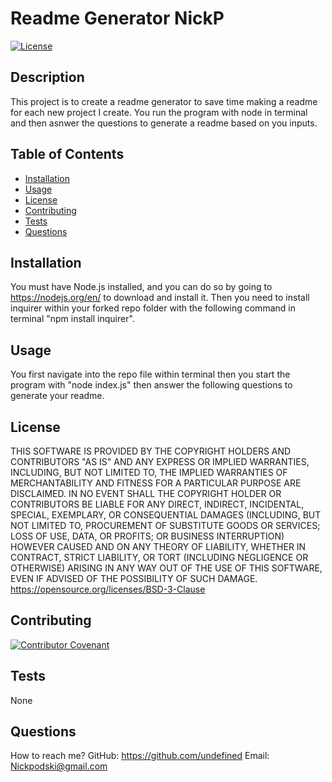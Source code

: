 
# Readme Generator NickP

[![License](https://img.shields.io/badge/License-BSD%203--Clause-blue.svg)](https://opensource.org/licenses/BSD-3-Clause)

## Description 

This project is to create a readme generator to save time making a readme for each new project I create. You run the program with node in terminal and then asnwer the questions to generate a readme based on you inputs.

## Table of Contents

  * [Installation](#installation)
  * [Usage](#usage)
  * [License](#license)
  * [Contributing](#contributing)
  * [Tests](#tests)
  * [Questions](#questions)

## Installation

  You must have Node.js installed, and you can do so by going to https://nodejs.org/en/ to download and install it. Then you need to install inquirer within your forked repo folder with the following command in terminal "npm install inquirer".

## Usage

  You first navigate into the repo file within terminal then you start the program with "node index.js" then answer the following questions to generate your readme.

## License

  THIS SOFTWARE IS PROVIDED BY THE COPYRIGHT HOLDERS AND CONTRIBUTORS "AS IS" AND ANY EXPRESS OR IMPLIED WARRANTIES, INCLUDING, BUT NOT LIMITED TO, THE IMPLIED WARRANTIES OF MERCHANTABILITY AND FITNESS FOR A PARTICULAR PURPOSE ARE DISCLAIMED. IN NO EVENT SHALL THE COPYRIGHT HOLDER OR CONTRIBUTORS BE LIABLE FOR ANY DIRECT, INDIRECT, INCIDENTAL, SPECIAL, EXEMPLARY, OR CONSEQUENTIAL DAMAGES (INCLUDING, BUT NOT LIMITED TO, PROCUREMENT OF SUBSTITUTE GOODS OR SERVICES; LOSS OF USE, DATA, OR PROFITS; OR BUSINESS INTERRUPTION) HOWEVER CAUSED AND ON ANY THEORY OF LIABILITY, WHETHER IN CONTRACT, STRICT LIABILITY, OR TORT (INCLUDING NEGLIGENCE OR OTHERWISE) ARISING IN ANY WAY OUT OF THE USE OF THIS SOFTWARE, EVEN IF ADVISED OF THE POSSIBILITY OF SUCH DAMAGE.
  https://opensource.org/licenses/BSD-3-Clause

## Contributing

[![Contributor Covenant](https://img.shields.io/badge/Contributor%20Covenant-2.0-4baaaa.svg)](code_of_conduct.md)

## Tests

  None

## Questions

  How to reach me?
  GitHub: https://github.com/undefined
  Email: Nickpodski@gmail.com
  